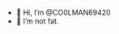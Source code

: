 - 👋 Hi, I’m @CO0LMAN69420
- 👀 I’m not fat.

<!---

CO0LMAN69420/CO0LMAN69420 is a ✨ special ✨ repository because its `README.md` (this file) appears on your GitHub profile.
You can click the Preview link to take a look at your changes.
--->
